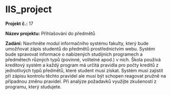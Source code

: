 # IIS_project
__Projekt č.:__ 17

__Název projektu:__ Přihlašování do předmětů

__Zadání:__
Navrhněte modul informačního systému fakulty, který bude umožňovat zápis studentů do předmětů prostřednictvím webu. Systém bude spravovat informace o nabízených studijních programech a předmětech různých typů (povinné, volitelné apod.) v nich. Škola používá kreditový systém a každý program má určitá pravidla pro počty kreditů z jednotlivých typů předmětů, které student musí získat. Systém musí zajistit při zápisu kontrolu těchto pravidel ale musí být schopen reagovat pružně na případnou změnu pravidel. Při analýze požadavků využijte zkušeností z programu, který studujete.
